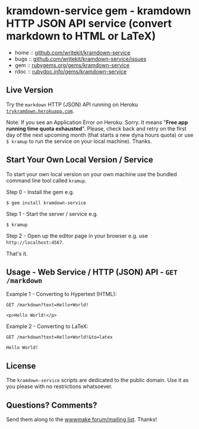 # kramdown-service gem - kramdown HTTP JSON API service (convert markdown to HTML or LaTeX)

* home  :: [github.com/writekit/kramdown-service](https://github.com/writekit/kramdown-service)
* bugs  :: [github.com/writekit/kramdown-service/issues](https://github.com/writekit/kramdown-service/issues)
* gem   :: [rubygems.org/gems/kramdown-service](https://rubygems.org/gems/kramdown-service)
* rdoc  :: [rubydoc.info/gems/kramdown-service](http://rubydoc.info/gems/kramdown-service)


## Live Version

Try the `markdown` HTTP (JSON) API running
on Heroku [`trykramdown.herokuapp.com`](http://trykramdown.herokuapp.com).

Note: If you see an Application Error on Heroku. Sorry. It means "**Free app running time quota exhausted**".
Please, check back and retry on the first day of the next upcoming month (that starts a new dyna hours quota) or use `$ kramup` to run the service on your local machine). Thanks.




## Start Your Own Local Version / Service

To start your own local version on your own machine use the bundled command line tool called `kramup`.

Step 0 - Install the gem e.g.

    $ gem install kramdown-service

Step 1 - Start the server / service e.g.

    $ kramup

Step 2 - Open up the editor page in your browser e.g. use `http://localhost:4567`.

That's it.


## Usage - Web Service / HTTP (JSON) API - `GET /markdown`


Example 1 - Converting to Hypertext (HTML):

    GET /markdown?text=Hello+World!

    <p>Hello World!</p>


Example 2 - Converting to LaTeX:

    GET /markdown?text=Hello+World!&to=latex

    Hello World!




## License

The `kramdown-service` scripts are dedicated to the public domain.
Use it as you please with no restrictions whatsoever.


## Questions? Comments?

Send them along to the
[wwwmake forum/mailing list](http://groups.google.com/group/wwwmake).
Thanks!
